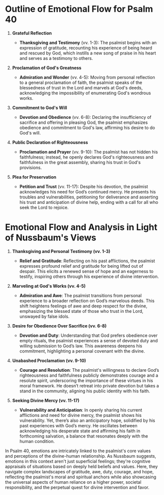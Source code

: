 # Outline of Emotional Flow for Psalm 40

1. **Grateful Reflection**
    - **Thanksgiving and Testimony** (vv. 1-3): The psalmist begins with an expression of gratitude, recounting his experience of being heard and rescued by God, which instills a new song of praise in his heart and serves as a testimony to others.

2. **Proclamation of God's Greatness**
    - **Admiration and Wonder** (vv. 4-5): Moving from personal reflection to a general proclamation of faith, the psalmist speaks of the blessedness of trust in the Lord and marvels at God's deeds, acknowledging the impossibility of enumerating God's wondrous works.

3. **Commitment to God's Will**
    - **Devotion and Obedience** (vv. 6-8): Declaring the insufficiency of sacrifice and offering in pleasing God, the psalmist emphasizes obedience and commitment to God's law, affirming his desire to do God's will.

4. **Public Declaration of Righteousness**
    - **Proclamation and Prayer** (vv. 9-10): The psalmist has not hidden his faithfulness; instead, he openly declares God's righteousness and faithfulness in the great assembly, sharing his trust in God's provisions.

5. **Plea for Preservation**
    - **Petition and Trust** (vv. 11-17): Despite his devotion, the psalmist acknowledges his need for God’s continued mercy. He presents his troubles and vulnerabilities, petitioning for deliverance and asserting his trust and anticipation of divine help, ending with a call for all who seek the Lord to rejoice.

# Emotional Flow and Analysis in Light of Nussbaum's Views

1. **Thanksgiving and Personal Testimony (vv. 1-3)**
    - **Relief and Gratitude**: Reflecting on his past afflictions, the psalmist expresses profound relief and gratitude for being lifted out of despair. This elicits a renewed sense of hope and an eagerness to testify, inspiring others through his experience of divine intervention.

2. **Marveling at God's Works (vv. 4-5)**
    - **Admiration and Awe**: The psalmist transitions from personal experience to a broader reflection on God’s marvelous deeds. This shift heightens feelings of awe and deep respect for the divine, emphasizing the blessed state of those who trust in the Lord, unswayed by false idols.

3. **Desire for Obedience Over Sacrifice (vv. 6-8)**
    - **Devotion and Duty**: Understanding that God prefers obedience over empty rituals, the psalmist experiences a sense of devoted duty and willing submission to God’s law. This awareness deepens his commitment, highlighting a personal covenant with the divine.

4. **Unabashed Proclamation (vv. 9-10)**
    - **Courage and Resolution**: The psalmist's willingness to declare God’s righteousness and faithfulness publicly demonstrates courage and a resolute spirit, underscoring the importance of these virtues in his moral framework. He doesn’t retreat into private devotion but takes a stand in the community, aligning his public identity with his faith.

5. **Seeking Divine Mercy (vv. 11-17)**
    - **Vulnerability and Anticipation**: In openly sharing his current afflictions and need for divine mercy, the psalmist shows his vulnerability. Yet, there’s also an anticipatory hope, solidified by his past experiences with God’s mercy. He oscillates between acknowledging his desperate state and affirming his faith in forthcoming salvation, a balance that resonates deeply with the human condition.

In Psalm 40, emotions are intricately linked to the psalmist's core values and perceptions of the divine-human relationship. As Nussbaum suggests, emotions in this context aren't just superficial feelings; they're cognitive appraisals of situations based on deeply held beliefs and values. Here, they navigate complex landscapes of gratitude, awe, duty, courage, and hope, reflecting the psalmist's moral and spiritual anchors while also showcasing the universal aspects of human reliance on a higher power, societal responsibility, and the perpetual quest for divine intervention and favor.
